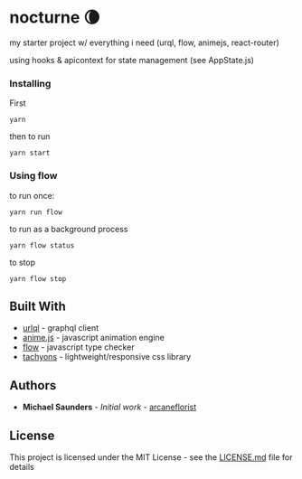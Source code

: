 # nocturne 🌘

my starter project w/ everything i need (urql, flow, animejs, react-router)

using hooks & apicontext for state management (see AppState.js)

### Installing

First

```
yarn
```

then to run

```
yarn start
```

### Using flow

to run once:

```
yarn run flow
```

to run as a background process

```
yarn flow status
```

to stop

```
yarn flow stop
```


## Built With

* [urlql](https://github.com/FormidableLabs/urql) - graphql client
* [anime.js](https://animejs.com/) - javascript animation engine
* [flow](https://flow.org/) - javascript type checker
* [tachyons](https://tachyons.io/) - lightweight/responsive css library

## Authors

* **Michael Saunders** - *Initial work* - [arcaneflorist](https://github.com/arcaneflorist)

## License

This project is licensed under the MIT License - see the [LICENSE.md](LICENSE.md) file for details